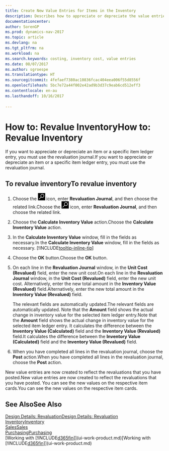 ```yaml
---
title: Create New Value Entries for Items in the Inventory
description: Describes how to appreciate or depreciate the value entries of one or more items in the inventory by posting their current, calculated value.
documentationcenter: 
author: SorenGP
ms.prod: dynamics-nav-2017
ms.topic: article
ms.devlang: na
ms.tgt_pltfrm: na
ms.workload: na
ms.search.keywords: costing, inventory cost, value entries
ms.date: 08/07/2017
ms.author: sgroespe
ms.translationtype: HT
ms.sourcegitcommit: 4fefaef7380ac10836fcac404eea006f55d8556f
ms.openlocfilehash: 5bc7e72a44f002e42ad9b3d37c9eab6cd512eff3
ms.contentlocale: en-au
ms.lasthandoff: 10/16/2017

---
```

# <a name="how-to-revalue-inventory"></a><span data-ttu-id="322b3-103">How to: Revalue Inventory</span><span class="sxs-lookup"><span data-stu-id="322b3-103">How to: Revalue Inventory</span></span>
<span data-ttu-id="322b3-104">If you want to appreciate or depreciate an item or a specific item ledger entry, you must use the revaluation journal.</span><span class="sxs-lookup"><span data-stu-id="322b3-104">If you want to appreciate or depreciate an item or a specific item ledger entry, you must use the revaluation journal.</span></span>

## <a name="to-revalue-inventory"></a><span data-ttu-id="322b3-105">To revalue inventory</span><span class="sxs-lookup"><span data-stu-id="322b3-105">To revalue inventory</span></span>
1. <span data-ttu-id="322b3-106">Choose the ![Search for Page or Report](media/ui-search/search_small.png "Search for Page or Report icon") icon, enter **Revaluation Journal**, and then choose the related link.</span><span class="sxs-lookup"><span data-stu-id="322b3-106">Choose the ![Search for Page or Report](media/ui-search/search_small.png "Search for Page or Report icon") icon, enter **Revaluation Journal**, and then choose the related link.</span></span>
2. <span data-ttu-id="322b3-107">Choose the **Calculate Inventory Value** action.</span><span class="sxs-lookup"><span data-stu-id="322b3-107">Choose the **Calculate Inventory Value** action.</span></span>
3. <span data-ttu-id="322b3-108">In the **Calculate Inventory Value** window, fill in the fields as necessary.</span><span class="sxs-lookup"><span data-stu-id="322b3-108">In the **Calculate Inventory Value** window, fill in the fields as necessary.</span></span> [!INCLUDE[tooltip-inline-tip](includes/tooltip-inline-tip_md.md)]
4. <span data-ttu-id="322b3-109">Choose the **OK** button.</span><span class="sxs-lookup"><span data-stu-id="322b3-109">Choose the **OK** button.</span></span>
5. <span data-ttu-id="322b3-110">On each line in the **Revaluation Journal** window, in the **Unit Cost (Revalued)** field, enter the new unit cost.</span><span class="sxs-lookup"><span data-stu-id="322b3-110">On each line in the **Revaluation Journal** window, in the **Unit Cost (Revalued)** field, enter the new unit cost.</span></span> <span data-ttu-id="322b3-111">Alternatively, enter the new total amount in the **Inventory Value (Revalued)** field.</span><span class="sxs-lookup"><span data-stu-id="322b3-111">Alternatively, enter the new total amount in the **Inventory Value (Revalued)** field.</span></span>

    <span data-ttu-id="322b3-112">The relevant fields are automatically updated.</span><span class="sxs-lookup"><span data-stu-id="322b3-112">The relevant fields are automatically updated.</span></span> <span data-ttu-id="322b3-113">Note that the **Amount** field shows the actual change in inventory value for the selected item ledger entry.</span><span class="sxs-lookup"><span data-stu-id="322b3-113">Note that the **Amount** field shows the actual change in inventory value for the selected item ledger entry.</span></span> <span data-ttu-id="322b3-114">It calculates the difference between the **Inventory Value (Calculated)** field and the **Inventory Value (Revalued)** field.</span><span class="sxs-lookup"><span data-stu-id="322b3-114">It calculates the difference between the **Inventory Value (Calculated)** field and the **Inventory Value (Revalued)** field.</span></span>
6. <span data-ttu-id="322b3-115">When you have completed all lines in the revaluation journal, choose the **Post** action.</span><span class="sxs-lookup"><span data-stu-id="322b3-115">When you have completed all lines in the revaluation journal, choose the **Post** action.</span></span>

<span data-ttu-id="322b3-116">New value entries are now created to reflect the revaluations that you have posted.</span><span class="sxs-lookup"><span data-stu-id="322b3-116">New value entries are now created to reflect the revaluations that you have posted.</span></span> <span data-ttu-id="322b3-117">You can see the new values on the respective item cards.</span><span class="sxs-lookup"><span data-stu-id="322b3-117">You can see the new values on the respective item cards.</span></span>

## <a name="see-also"></a><span data-ttu-id="322b3-118">See Also</span><span class="sxs-lookup"><span data-stu-id="322b3-118">See Also</span></span>
[<span data-ttu-id="322b3-119">Design Details: Revaluation</span><span class="sxs-lookup"><span data-stu-id="322b3-119">Design Details: Revaluation</span></span>](design-details-revaluation.md)  
[<span data-ttu-id="322b3-120">Inventory</span><span class="sxs-lookup"><span data-stu-id="322b3-120">Inventory</span></span>](inventory-manage-inventory.md)  
[<span data-ttu-id="322b3-121">Sales</span><span class="sxs-lookup"><span data-stu-id="322b3-121">Sales</span></span>](sales-manage-sales.md)  
[<span data-ttu-id="322b3-122">Purchasing</span><span class="sxs-lookup"><span data-stu-id="322b3-122">Purchasing</span></span>](purchasing-manage-purchasing.md)  
<span data-ttu-id="322b3-123">[Working with [!INCLUDE[d365fin](includes/d365fin_md.md)]](ui-work-product.md)</span><span class="sxs-lookup"><span data-stu-id="322b3-123">[Working with [!INCLUDE[d365fin](includes/d365fin_md.md)]](ui-work-product.md)</span></span>

